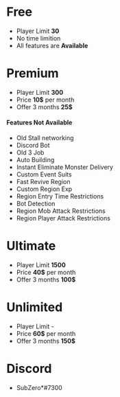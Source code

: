 # Free
- Player Limit  __30__
- No time limition
- All features are  __Available__
 
# Premium
- Player Limit  __300__
- Price  __10$__ per month
- Offer 3 months __25$__
 
 #### Features Not Available
  - Old Stall networking
  - Discord Bot
  - Old 3 Job
  - Auto Building
  - Instant Eliminate Monster Delivery
  - Custom Event Suits
  - Fast Revive Region
  - Custom Region Exp
  - Region Entry Time Restrictions
  - Bot Detection
  - Region Mob Attack Restrictions
  - Region Player Attack Restrictions
 
 # Ultimate
 - Player Limit  __1500__
 - Price __40$__ per month
 - Offer 3 months __100$__
 
 # Unlimited
 - Player Limit  -
 - Price __60$__ per month
 - Offer 3 months __150$__
 
 # Discord 
 - SubZero*#7300
